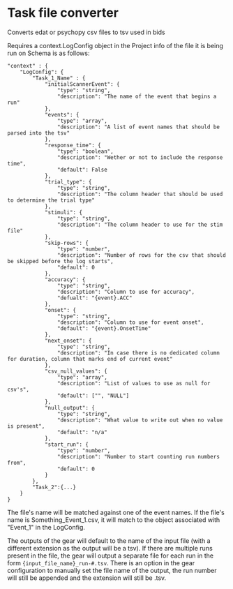 # Task file converter

Converts edat or psychopy csv files to tsv used in bids

Requires a context.LogConfig object in the Project info of the file it is being run on
Schema is as follows:

```
"context" : {
	"LogConfig": {
		"Task_1_Name" : {
			"initialScannerEvent": {
				"type": "string",
				"description": "The name of the event that begins a run"
			},
			"events": {
				"type": "array",
				"description": "A list of event names that should be parsed into the tsv"
			},
			"response_time": {
				"type": "boolean",
				"description": "Wether or not to include the response time",
				"default": False
			},
			"trial_type": {
				"type": "string",
				"description": "The column header that should be used to determine the trial type"
			},
			"stimuli": {
				"type": "string",
				"description": "The column header to use for the stim file"
			},
			"skip-rows": {
				"type": "number",
				"description": "Number of rows for the csv that should be skipped before the log starts",
				"default": 0
			},
			"accuracy": {
				"type": "string",
				"description": "Column to use for accuracy",
				"defualt": "{event}.ACC"
			},
			"onset": {
				"type": "string",
				"description": "Column to use for event onset",
				"default": "{event}.OnsetTime"
			},
			"next_onset": {
				"type": "string",
				"description": "In case there is no dedicated column for duration, column that marks end of current event"
			},
			"csv_null_values": {
				"type": "array",
				"description": "List of values to use as null for csv's",
				"default": ["", "NULL"]
			},
			"null_output": {
				"type": "string",
				"description": "What value to write out when no value is present",
				"default": "n/a"
			},
			"start_run": {
				"type": "number",
				"description": "Number to start counting run numbers from",
				"default": 0
			}
		},
		"Task_2":{...}
	}
}
```

The file's name will be matched against one of the event names. If the file's name is Something_Event_1.csv, it will match to the object associated with "Event_1" in the LogConfig.

The outputs of the gear will default to the name of the input file (with a different extension as the output will be a tsv). If there are multiple runs present in the file, the gear will output a separate file for each run in the form `{input_file_name}_run-#.tsv`.
There is an option in the gear configuration to manually set the file name of the output, the run number will still be appended and the extension will still be .tsv.
